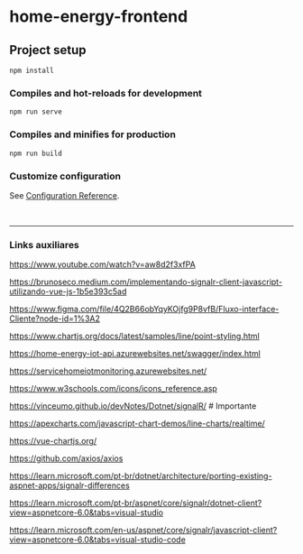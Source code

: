 # home-energy-frontend

## Project setup
```
npm install
```

### Compiles and hot-reloads for development
```
npm run serve
```

### Compiles and minifies for production
```
npm run build
```

### Customize configuration
See [Configuration Reference](https://cli.vuejs.org/config/).

<br/> <hr/>

### Links auxiliares

https://www.youtube.com/watch?v=aw8d2f3xfPA

https://brunoseco.medium.com/implementando-signalr-client-javascript-utilizando-vue-js-1b5e393c5ad

https://www.figma.com/file/4Q2B66obYqyKOjfg9P8vfB/Fluxo-interface-Cliente?node-id=1%3A2

https://www.chartjs.org/docs/latest/samples/line/point-styling.html

https://home-energy-iot-api.azurewebsites.net/swagger/index.html

https://servicehomeiotmonitoring.azurewebsites.net/

https://www.w3schools.com/icons/icons_reference.asp

https://vinceumo.github.io/devNotes/Dotnet/signalR/  # Importante

https://apexcharts.com/javascript-chart-demos/line-charts/realtime/

https://vue-chartjs.org/

https://github.com/axios/axios

https://learn.microsoft.com/pt-br/dotnet/architecture/porting-existing-aspnet-apps/signalr-differences

https://learn.microsoft.com/pt-br/aspnet/core/signalr/dotnet-client?view=aspnetcore-6.0&tabs=visual-studio

https://learn.microsoft.com/en-us/aspnet/core/signalr/javascript-client?view=aspnetcore-6.0&tabs=visual-studio-code